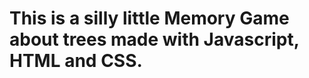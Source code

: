 <h1 align="left">
This is a silly little Memory Game about trees made with Javascript, HTML and CSS.
</h1>
